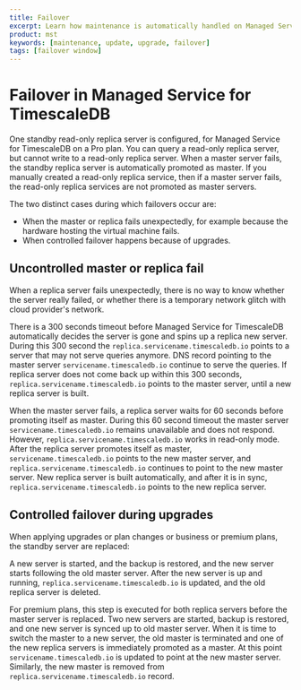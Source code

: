 ```yaml
---
title: Failover
excerpt: Learn how maintenance is automatically handled on Managed Service for TimescaleDB
product: mst
keywords: [maintenance, update, upgrade, failover]
tags: [failover window]
---
```



# Failover in Managed Service for TimescaleDB

One standby read-only replica server is configured, for Managed Service for
TimescaleDB on a Pro plan. You can query a read-only replica server, but cannot
write to a read-only replica server. When a master server fails, the standby replica
server is automatically promoted as master. If you manually created a read-only
replica service, then if a master server fails, the read-only replica services
are not promoted as master servers.

The two distinct cases during which failovers occur are:

*   When the master or replica fails unexpectedly, for example because the hardware hosting the
    virtual machine fails.
*   When controlled failover happens because of upgrades.

## Uncontrolled master or replica fail

When a replica server fails unexpectedly, there is no way to know
whether the server really failed, or whether there is a temporary network
glitch with cloud provider's network.

There is a 300 seconds timeout before Managed Service for TimescaleDB
automatically decides the server is gone and spins up a replica new server.
During this 300 second the `replica.servicename.timescaledb.io` points to a
server that may not serve queries anymore. DNS record pointing to the master
server `servicename.timescaledb.io` continue to serve the queries. If replica
server does not come back up within this 300 seconds,
`replica.servicename.timescaledb.io` points to the master server, until a new
replica server is built.

When the master server fails, a replica server waits for 60 seconds before
promoting itself as master. During this 60 second timeout the master server
`servicename.timescaledb.io` remains unavailable and does not respond. However,
`replica.servicename.timescaledb.io` works in read-only mode. After the replica
server promotes itself as master, `servicename.timescaledb.io` points to the new
master server, and `replica.servicename.timescaledb.io` continues to point to
the new master server. New replica server is built automatically, and after it
is in sync, `replica.servicename.timescaledb.io` points to the new replica
server.

## Controlled failover during upgrades

When applying upgrades or plan changes or business or premium plans, the standby
server are replaced:

A new server is started, and the backup is restored, and the new server starts
following the old master server. After the new server is up and running,
`replica.servicename.timescaledb.io` is updated, and the old replica server is
deleted.

For premium plans, this step is executed for both replica servers before the master
server is replaced. Two new servers are started, backup is restored, and one new
server is synced up to old master server. When it is time to switch the master
to a new server, the old master is terminated and one of the new replica servers
is immediately promoted as a master. At this point `servicename.timescaledb.io`
is updated to point at the new master server. Similarly, the new master is
removed from `replica.servicename.timescaledb.io` record.
